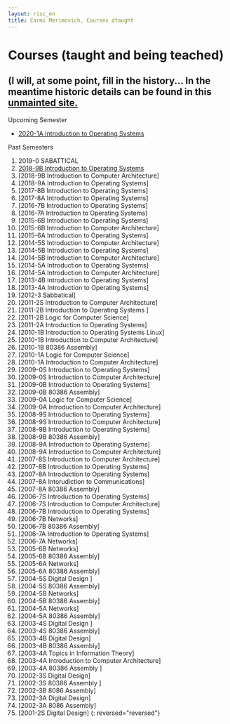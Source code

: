```yaml
---
layout: risc_en
title: Carmi Merimovich, Courses dtaught
---
```

# Courses (taught and being teached)

## (I will, at some point, fill in the history... In the meantime historic details can be found in this [unmainted site.](http://www2.mta.ac.il/~carmi)
		
Upcoming Semester
- [2020-1A Introduction to Operating Systems](2020-1A-OS/)

Past Semesters
1.  2019-0 SABATTICAL
1. [2018-9B Introduction to Operating Systems](2018-9B-OS/)
1. [2018-9B Introduction to Computer Architecture]
1. [2018-9A Introduction to Operating Systems]
1. [2017-8B Introduction to Operating Systems]
1. [2017-8A Introduction to Operating Systems]
1. [2016-7B Introduction to Operating Systems]
1. [2016-7A Introduction to Operating Systems]
1. [2015-6B Introduction to Operating Systems]
1. [2015-6B Introduction to Computer Architecture]
1. [2015-6A Introduction to Operating Systems]
1. [2014-5S Introduction to Computer Architecture]
1. [2014-5B Introduction to Operating Systems]
1. [2014-5B Introduction to Computer Architecture]
1. [2014-5A Introduction to Operating Systems]
1. [2014-5A Introduction to Computer Architecture]
1. [2013-4B Introduction to Operating Systems]
1. [2013-4A Introduction to Operating Systems]
1. [2012-3 Sabbatical]
1. [2011-2S Introduction to Computer Architecture]
1. [2011-2B Introduction to Operating Systems ]
1. [2011-2B Logic for Computer Science]
1. [2011-2A Introduction to Operating Systems]
1. [2010-1B Introduction to Operating Systems Linux]
1. [2010-1B Introduction to Computer Architecture]
1. [2010-1B 80386 Assembly]
1. [2010-1A Logic for Computer Science]
1. [2010-1A Introduction to Computer Architecture]
1. [2009-0S Introduction to Operating Systems]
1. [2009-0S Introduction to Computer Architecture]
1. [2009-0B Introduction to Operating Systems]
1. [2009-0B 80386 Assembly]
1. [2009-0A Logic for Computer Science]
1. [2009-0A Introduction to Computer Architecture]
1. [2008-9S Introduction to Operating Systems]
1. [2008-9S Introduction to Computer Architecture]
1. [2008-9B Introduction to Operating Systems]
1. [2008-9B 80386 Assembly]
1. [2008-9A Introduction to Operating Systems]
1. [2008-9A Introduction to Computer Architecture]
1. [2007-8S Introduction to Computer Architecture]
1. [2007-8B Introduction to Operating Systems]
1. [2007-8A Introduction to Operating Systems]
1. [2007-8A Intorudiction to Communications]
1. [2007-8A 80386 Assembly]
1. [2006-7S Introduction to Operating Systems]
1. [2006-7S Introduction to Computer Architecture]
1. [2006-7B Introduction to Operating Systems]
1. [2006-7B Networks]
1. [2006-7B 80386 Assembly]
1. [2006-7A Introduction to Operating Systems]
1. [2006-7A Networks]
1. [2005-6B Networks]
1. [2005-6B 80386 Assembly]
1. [2005-6A Networks]
1. [2005-6A 80386 Assembly]
1. [2004-5S Digital Design ]
1. [2004-5S 80386 Assembly]
1. [2004-5B Networks]
1. [2004-5B 80386 Assembly]
1. [2004-5A Networks]
1. [2004-5A 80386 Assembly]
1. [2003-4S Digital Design ]
1. [2003-4S 80386 Assembly]
1. [2003-4B Digital Design]
1. [2003-4B 80386 Assembly]
1. [2003-4A Topics in Information Theory]
1. [2003-4A Introduction to Computer Architecture]
1. [2003-4A 80386 Assembly ]
1. [2002-3S Digital Design]
1. [2002-3S 80386 Assembly ]
1. [2002-3B 8086 Assembly]
1. [2002-3A Digital Design]
1. [2002-3A 8086 Assembly]
1. [2001-2S Digital Design]
{: reversed="reversed"}
